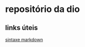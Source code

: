 # repositório da dio



## links úteis 
[sintaxe markdown](https://www.markdownguide.org/basic-syntax/)
